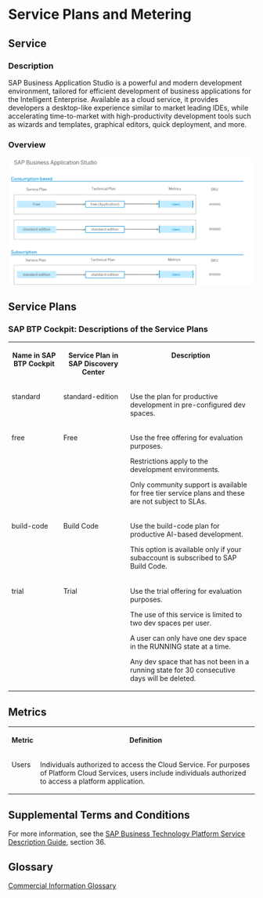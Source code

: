 <!-- loio58a858cc29534c13bb36ce883dd31a8e -->

# Service Plans and Metering



<a name="loio58a858cc29534c13bb36ce883dd31a8e__section_gwp_yyy_5zb"/>

## Service



### Description

SAP Business Application Studio is a powerful and modern development environment, tailored for efficient development of business applications for the Intelligent Enterprise. Available as a cloud service, it provides developers a desktop-like experience similar to market leading IDEs, while accelerating time-to-market with high-productivity development tools such as wizards and templates, graphical editors, quick deployment, and more.



### Overview

![](images/Cost_Usage_Transparency_Graph_c180f1d.png)



<a name="loio58a858cc29534c13bb36ce883dd31a8e__section_hbp_bwc_w1c"/>

## Service Plans



### SAP BTP Cockpit: Descriptions of the Service Plans


<table>
<tr>
<th valign="top">

Name in SAP BTP Cockpit

</th>
<th valign="top">

Service Plan in SAP Discovery Center

</th>
<th valign="top">

Description

</th>
</tr>
<tr>
<td valign="top">

standard

</td>
<td valign="top">

standard-edition

</td>
<td valign="top">

Use the plan for productive development in pre-configured dev spaces.

</td>
</tr>
<tr>
<td valign="top">

free

</td>
<td valign="top">

Free

</td>
<td valign="top">

Use the free offering for evaluation purposes.

Restrictions apply to the development environments.

Only community support is available for free tier service plans and these are not subject to SLAs.

</td>
</tr>
<tr>
<td valign="top">

build-code

</td>
<td valign="top">

Build Code

</td>
<td valign="top">

Use the build-code plan for productive AI-based development.

This option is available only if your subaccount is subscribed to SAP Build Code.

</td>
</tr>
<tr>
<td valign="top">

trial

</td>
<td valign="top">

Trial

</td>
<td valign="top">

Use the trial offering for evaluation purposes.

The use of this service is limited to two dev spaces per user.

A user can only have one dev space in the RUNNING state at a time.

Any dev space that has not been in a running state for 30 consecutive days will be deleted.

</td>
</tr>
</table>



<a name="loio58a858cc29534c13bb36ce883dd31a8e__section_x43_x1z_5zb"/>

## Metrics


<table>
<tr>
<th valign="top">

Metric

</th>
<th valign="top">

Definition

</th>
</tr>
<tr>
<td valign="top">

Users

</td>
<td valign="top">

Individuals authorized to access the Cloud Service. For purposes of Platform Cloud Services, users include individuals authorized to access a platform application.

</td>
</tr>
</table>



<a name="loio58a858cc29534c13bb36ce883dd31a8e__section_mjy_gbz_5zb"/>

## Supplemental Terms and Conditions

For more information, see the [SAP Business Technology Platform Service Description Guide](https://www.sap.com/about/trust-center/agreements/cloud/cloud-services.html?sort=latest_desc&tag=language%3Aenglish&pdf-asset=82ce6fed-917e-0010-bca6-c68f7e60039b&page=1), section 36.



<a name="loio58a858cc29534c13bb36ce883dd31a8e__section_bl4_4tz_5zb"/>

## Glossary

[Commercial Information Glossary](https://help.sap.com/docs/help/5d771150f8f547c6bc604c7d674cf30d/7014f9db099148f1897c1bda5db21f39.html)

